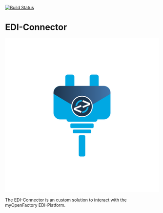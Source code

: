 [![Build Status](https://github.com/myopenfactory/edi-connector/workflows/CI/badge.svg)](https://github.com/myopenfactory/edi-connector/actions?query=workflow%3ACI)

# EDI-Connector

![EDI-Connector Logo](doc/EDI-Connector.svg)

The EDI-Connector is an custom solution to interact with the myOpenFactory EDI-Platform.

